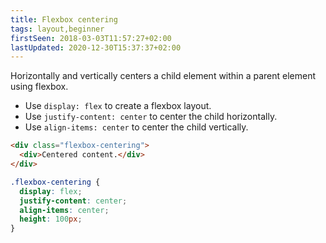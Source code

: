 ```yaml
---
title: Flexbox centering
tags: layout,beginner
firstSeen: 2018-03-03T11:57:27+02:00
lastUpdated: 2020-12-30T15:37:37+02:00
---
```


Horizontally and vertically centers a child element within a parent element using flexbox.

- Use `display: flex` to create a flexbox layout.
- Use `justify-content: center` to center the child horizontally.
- Use `align-items: center` to center the child vertically.

```html
<div class="flexbox-centering">
  <div>Centered content.</div>
</div>
```

```css
.flexbox-centering {
  display: flex;
  justify-content: center;
  align-items: center;
  height: 100px;
}
```
